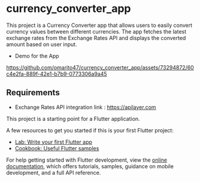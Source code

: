 # currency_converter_app

This project is a Currency Converter app that allows users to easily convert currency values between different currencies. The app fetches the latest exchange rates from the Exchange Rates API and displays the converted amount based on user input.

- Demo for the App
  
https://github.com/omarito47/currency_converter_app/assets/73294872/60c4e2fa-889f-42e1-b7b9-0773306a9a45



## Requirements



- Exchange Rates API integration link :
  https://apilayer.com


This project is a starting point for a Flutter application.

A few resources to get you started if this is your first Flutter project:

- [Lab: Write your first Flutter app](https://docs.flutter.dev/get-started/codelab)
- [Cookbook: Useful Flutter samples](https://docs.flutter.dev/cookbook)

For help getting started with Flutter development, view the
[online documentation](https://docs.flutter.dev/), which offers tutorials,
samples, guidance on mobile development, and a full API reference.
